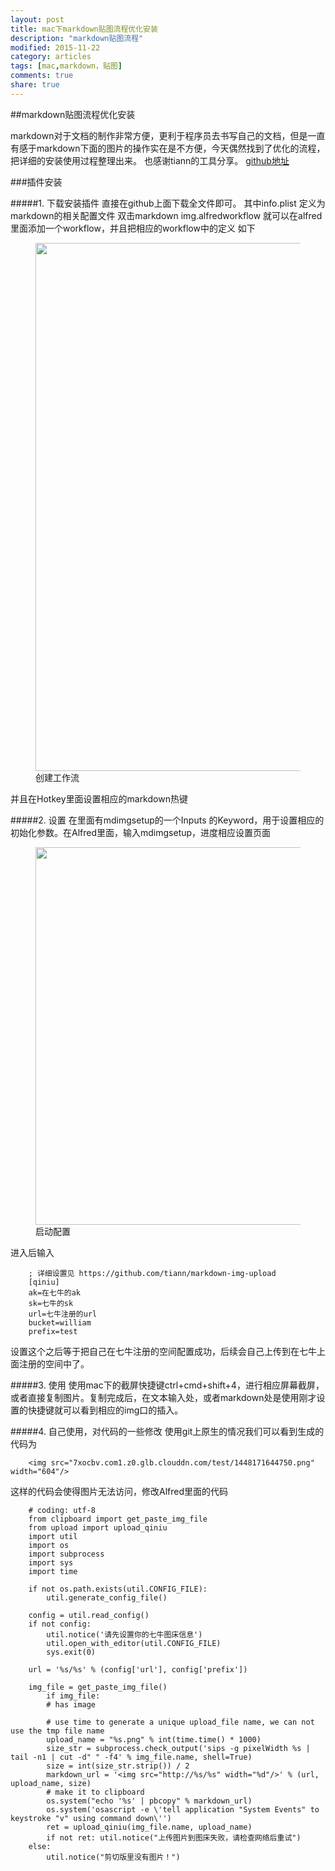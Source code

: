 ```yaml
---
layout: post
title: mac下markdown贴图流程优化安装
description: "markdown贴图流程"
modified: 2015-11-22
category: articles
tags: [mac,markdown，贴图]
comments: true
share: true
---
```


##markdown贴图流程优化安装

markdown对于文档的制作非常方便，更利于程序员去书写自己的文档，但是一直有感于markdown下面的图片的操作实在是不方便，今天偶然找到了优化的流程，把详细的安装使用过程整理出来。
也感谢tiann的工具分享。 [github地址](https://github.com/tiann/markdown-img-upload)

###插件安装

#####1. 下载安装插件
直接在github上面下载全文件即可。
其中info.plist 定义为markdown的相关配置文件
双击markdown img.alfredworkflow 就可以在alfred里面添加一个workflow，并且把相应的workflow中的定义
如下
<figure>
<img src="http://7xocbv.com1.z0.glb.clouddn.com/test/1448170927829.png" width="845"/>
<figcaption>创建工作流</figcaption>
</figure>
并且在Hotkey里面设置相应的markdown热键

#####2. 设置
在里面有mdimgsetup的一个Inputs 的Keyword，用于设置相应的初始化参数。在Alfred里面，输入mdimgsetup，进度相应设置页面
<figure>
<img src="http://7xocbv.com1.z0.glb.clouddn.com/test/1448171644750.png" width="604"/>
<figcaption>启动配置</figcaption>
</figure>
进入后输入

		; 详细设置见 https://github.com/tiann/markdown-img-upload
		[qiniu]
		ak=在七牛的ak
		sk=七牛的sk
		url=七牛注册的url
		bucket=william
		prefix=test

设置这个之后等于把自己在七牛注册的空间配置成功，后续会自己上传到在七牛上面注册的空间中了。

#####3. 使用
使用mac下的截屏快捷键ctrl+cmd+shift+4，进行相应屏幕截屏，或者直接复制图片。复制完成后，在文本输入处，或者markdown处是使用刚才设置的快捷键就可以看到相应的img口的插入。

#####4. 自己使用，对代码的一些修改
使用git上原生的情况我们可以看到生成的代码为 
		
		<img src="7xocbv.com1.z0.glb.clouddn.com/test/1448171644750.png" width="604"/>

这样的代码会使得图片无法访问，修改Alfred里面的代码

        # coding: utf-8
		from clipboard import get_paste_img_file
		from upload import upload_qiniu
		import util
		import os
		import subprocess
		import sys
		import time

		if not os.path.exists(util.CONFIG_FILE):
		    util.generate_config_file()

		config = util.read_config()
		if not config:
		    util.notice('请先设置你的七牛图床信息')
		    util.open_with_editor(util.CONFIG_FILE)
		    sys.exit(0)

		url = '%s/%s' % (config['url'], config['prefix'])

		img_file = get_paste_img_file()
			if img_file:
    		# has image

    		# use time to generate a unique upload_file name, we can not use the tmp file name
		    upload_name = "%s.png" % int(time.time() * 1000) 
		    size_str = subprocess.check_output('sips -g pixelWidth %s | tail -n1 | cut -d" " -f4' % img_file.name, shell=True)
		    size = int(size_str.strip()) / 2
		    markdown_url = '<img src="http://%s/%s" width="%d"/>' % (url, upload_name, size)
		    # make it to clipboard
		    os.system("echo '%s' | pbcopy" % markdown_url)
		    os.system('osascript -e \'tell application "System Events" to keystroke "v" using command down\'')
		    ret = upload_qiniu(img_file.name, upload_name)
		    if not ret: util.notice("上传图片到图床失败，请检查网络后重试")
		else:
    		util.notice("剪切版里没有图片！")
